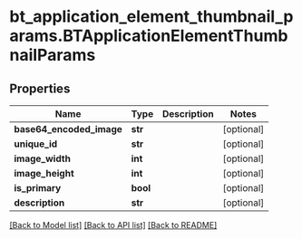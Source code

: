 # bt_application_element_thumbnail_params.BTApplicationElementThumbnailParams

## Properties
Name | Type | Description | Notes
------------ | ------------- | ------------- | -------------
**base64_encoded_image** | **str** |  | [optional] 
**unique_id** | **str** |  | [optional] 
**image_width** | **int** |  | [optional] 
**image_height** | **int** |  | [optional] 
**is_primary** | **bool** |  | [optional] 
**description** | **str** |  | [optional] 

[[Back to Model list]](../README.md#documentation-for-models) [[Back to API list]](../README.md#documentation-for-api-endpoints) [[Back to README]](../README.md)


